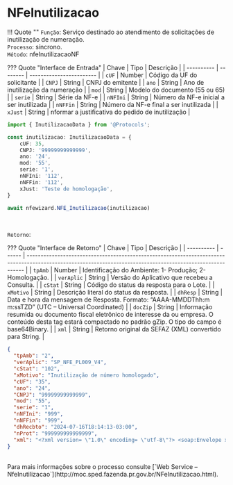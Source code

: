# NFeInutilizacao

!!! Quote ""
    `Função`: Serviço destinado ao atendimento de solicitações de inutilização de numeração.<br>
    `Processo`: síncrono.<br>
    `Método`: nfeInutilizacaoNF
<br>

??? Quote "Interface de Entrada"
    | Chave      | Tipo     | Descrição                |
    | ---------- | -------- | ------------------------ |
    | `cUF`      | Number  | Código da UF do solicitante               |
    | `CNPJ`     |  String  | CNPJ do emitente |
    | `ano`      |  String  | Ano de inutilização da numeração |
    | `mod`      |  String  | Modelo do documento (55 ou 65) |
    | `serie`    |  String  | Série da NF-e |
    | `nNFIni`   |  String  | Número da NF-e inicial a ser inutilizada |
    | `nNFFin`   |  String  | Número da NF-e final a ser inutilizada |
    | `xJust`    |  String  | nformar a justificativa do pedido de inutilização |


```typescript title="NFE_Inutilizacao" linenums="1"
import { InutilizacaoData } from '@Protocols';

const inutilizacao: InutilizacaoData = {
    cUF: 35,
    CNPJ: '99999999999999',
    ano: '24',
    mod: '55',
    serie: '1',
    nNFIni: '112',
    nNFFin: '112',
    xJust: 'Teste de homologação',
}

await nfewizard.NFE_Inutilizacao(inutilizacao)
```
<br>


`Retorno`:

??? Quote "Interface de Retorno"
    | Chave      | Tipo   | Descrição                                                                                                                                                   |
    | ---------- | ------ | ----------------------------------------------------------------------------------------------------------------------------------------------------------- |
    | `tpAmb`    | Number | Identificação do Ambiente: 1- Produção; 2- Homologação.                                                                                                     |
    | `verAplic` | String | Versão do Aplicativo que recebeu a Consulta.                                                                                                                |
    | `cStat`    | String | Código do status da resposta para o Lote.                                                                                                                   |
    | `xMotivo`  | String | Descrição literal do status da resposta.                                                                                                                    |
    | `dhResp` | String | Data e hora da mensagem de Resposta. Formato:  “AAAA-MMDDThh:m m:ssTZD” (UTC – Universal Coordinated) |
    | `docZip`    | String | Informação resumida ou documento fiscal eletrônico de interesse da ou empresa. O conteúdo desta tag estará compactado no padrão gZip. O tipo do campo é base64Binary.                                                                                                                         |
    | `xml`      | String | Retorno original da SEFAZ (XML) convertido para String.                                                                                                     |

```json
{
  "tpAmb": "2",
  "verAplic": "SP_NFE_PL009_V4",
  "cStat": "102",
  "xMotivo": "Inutilização de número homologado",
  "cUF": "35",
  "ano": "24",
  "CNPJ": "99999999999999",
  "mod": "55",
  "serie": "1",
  "nNFIni": "999",
  "nNFFin": "999",
  "dhRecbto": "2024-07-16T18:14:13-03:00",
  "nProt": "999999999999999",
  "xml": "<?xml version= \"1.0\" encoding= \"utf-8\"?> <soap:Envelope xmlns:soap= \"http://www.w3.org/2003/05/soap-envelope\" xmlns:xsi= \"http://www.w3.org/2001/XMLSchema-instance\" xmlns:xsd= \"http://www.w3.org/2001/XMLSchema\"> <soap:Body> <nfeResultMsg xmlns= \"http://www.portalfiscal.inf.br/nfe/wsdl/NFeInutilizacao4\"> <retInutNFe versao= \"4.00\" xmlns= \"http://www.portalfiscal.inf.br/nfe\"> <infInut> <tpAmb>2</tpAmb> <verAplic>SP_NFE_PL009_V4</verAplic> <cStat>102</cStat> <xMotivo>Inutilização de número homologado</xMotivo> <cUF>35</cUF> <ano>24</ano> <CNPJ>99999999999999</CNPJ> <mod>55</mod> <serie>1</serie> <nNFIni>999</nNFIni> <nNFFin>999</nNFFin> <dhRecbto>2024-07-16T18:14:13-03:00</dhRecbto> <nProt>999999999999999</nProt> </infInut> </retInutNFe> </nfeResultMsg> </soap:Body> </soap:Envelope>"
}
```


<br>
Para mais informações sobre o processo consulte [`Web Service – NfeInutilizacao`](http://moc.sped.fazenda.pr.gov.br/NFeInutilizacao.html).
<br><br>